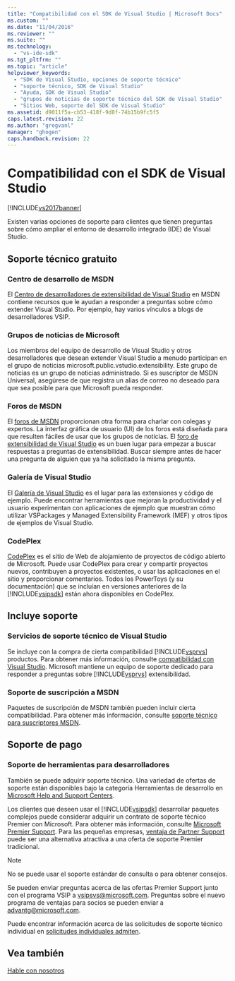 ```yaml
---
title: "Compatibilidad con el SDK de Visual Studio | Microsoft Docs"
ms.custom: ""
ms.date: "11/04/2016"
ms.reviewer: ""
ms.suite: ""
ms.technology: 
  - "vs-ide-sdk"
ms.tgt_pltfrm: ""
ms.topic: "article"
helpviewer_keywords: 
  - "SDK de Visual Studio, opciones de soporte técnico"
  - "soporte técnico, SDK de Visual Studio"
  - "Ayuda, SDK de Visual Studio"
  - "grupos de noticias de soporte técnico del SDK de Visual Studio"
  - "Sitios Web, soporte del SDK de Visual Studio"
ms.assetid: d9011f5a-cb53-418f-9d8f-74b15b9fc5f5
caps.latest.revision: 22
ms.author: "gregvanl"
manager: "ghogen"
caps.handback.revision: 22
---
```

# Compatibilidad con el SDK de Visual Studio
[!INCLUDE[vs2017banner](../code-quality/includes/vs2017banner.md)]

Existen varias opciones de soporte para clientes que tienen preguntas sobre cómo ampliar el entorno de desarrollo integrado \(IDE\) de Visual Studio.  
  
## Soporte técnico gratuito  
  
### Centro de desarrollo de MSDN  
 El [Centro de desarrolladores de extensibilidad de Visual Studio](http://go.microsoft.com/fwlink/?LinkID=84381) en MSDN contiene recursos que le ayudan a responder a preguntas sobre cómo extender Visual Studio. Por ejemplo, hay varios vínculos a blogs de desarrolladores VSIP.  
  
### Grupos de noticias de Microsoft  
 Los miembros del equipo de desarrollo de Visual Studio y otros desarrolladores que desean extender Visual Studio a menudo participan en el grupo de noticias microsoft.public.vstudio.extensibility. Este grupo de noticias es un grupo de noticias administrado. Si es suscriptor de MSDN Universal, asegúrese de que registra un alias de correo no deseado para que sea posible para que Microsoft pueda responder.  
  
### Foros de MSDN  
 El [foros de MSDN](http://go.microsoft.com/fwlink/?LinkID=76632) proporcionan otra forma para charlar con colegas y expertos. La interfaz gráfica de usuario \(UI\) de los foros está diseñada para que resulten fáciles de usar que los grupos de noticias. El [foro de extensibilidad de Visual Studio](http://go.microsoft.com/fwlink/?LinkID=121964) es un buen lugar para empezar a buscar respuestas a preguntas de extensibilidad. Buscar siempre antes de hacer una pregunta de alguien que ya ha solicitado la misma pregunta.  
  
### Galería de Visual Studio  
 El [Galería de Visual Studio](http://visualstudiogallery.msdn.microsoft.com/) es el lugar para las extensiones y código de ejemplo. Puede encontrar herramientas que mejoran la productividad y el usuario experimentan con aplicaciones de ejemplo que muestran cómo utilizar VSPackages y Managed Extensibility Framework \(MEF\) y otros tipos de ejemplos de Visual Studio.  
  
### CodePlex  
 [CodePlex](http://go.microsoft.com/fwlink/?LinkId=76627) es el sitio de Web de alojamiento de proyectos de código abierto de Microsoft. Puede usar CodePlex para crear y compartir proyectos nuevos, contribuyen a proyectos existentes, o usar las aplicaciones en el sitio y proporcionar comentarios. Todos los PowerToys \(y su documentación\) que se incluían en versiones anteriores de la [!INCLUDE[vsipsdk](../extensibility/includes/vsipsdk_md.md)] están ahora disponibles en CodePlex.  
  
## Incluye soporte  
  
### Servicios de soporte técnico de Visual Studio  
 Se incluye con la compra de cierta compatibilidad [!INCLUDE[vsprvs](../code-quality/includes/vsprvs_md.md)] productos. Para obtener más información, consulte [compatibilidad con Visual Studio](http://msdn.microsoft.com/vstudio/cc136615.aspx). Microsoft mantiene un equipo de soporte dedicado para responder a preguntas sobre [!INCLUDE[vsprvs](../code-quality/includes/vsprvs_md.md)] extensibilidad.  
  
### Soporte de suscripción a MSDN  
 Paquetes de suscripción de MSDN también pueden incluir cierta compatibilidad. Para obtener más información, consulte [soporte técnico para suscriptores MSDN](https://msdn.microsoft.com/subscriptions/aa718661.aspx).  
  
## Soporte de pago  
  
### Soporte de herramientas para desarrolladores  
 También se puede adquirir soporte técnico. Una variedad de ofertas de soporte están disponibles bajo la categoría Herramientas de desarrollo en [Microsoft Help and Support Centers](http://go.microsoft.com/fwlink/?LinkID=82383).  
  
 Los clientes que deseen usar el [!INCLUDE[vsipsdk](../extensibility/includes/vsipsdk_md.md)] desarrollar paquetes complejos puede considerar adquirir un contrato de soporte técnico Premier con Microsoft. Para obtener más información, consulte [Microsoft Premier Support](http://go.microsoft.com/fwlink/?LinkID=76660). Para las pequeñas empresas, [ventaja de Partner Support](http://www.microsoft.com/services/microsoftservices/srv_mspa.mspx) puede ser una alternativa atractiva a una oferta de soporte Premier tradicional.  
  
> [!NOTE]
>  No se puede usar el soporte estándar de consulta o para obtener consejos.  
  
 Se pueden enviar preguntas acerca de las ofertas Premier Support junto con el programa VSIP a [vsipsvs@microsoft.com](mailto:vsipsvs@microsoft.com). Preguntas sobre el nuevo programa de ventajas para socios se pueden enviar a [advantg@microsoft.com](mailto:advantg@microsoft.com).  
  
 Puede encontrar información acerca de las solicitudes de soporte técnico individual en [solicitudes individuales admiten](http://go.microsoft.com/fwlink/?LinkID=82385).  
  
## Vea también  
 [Hable con nosotros](../ide/talk-to-us.md)